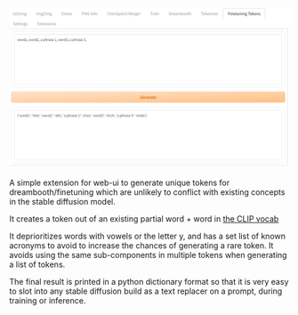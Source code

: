 ![preview image](FinetuningTokens_v1.png)

A simple extension for web-ui to generate unique tokens for dreambooth/finetuning which are unlikely to conflict with existing concepts in the stable diffusion model.

It creates a token out of an existing partial word + word in [the CLIP vocab](https://huggingface.co/runwayml/stable-diffusion-v1-5/raw/main/tokenizer/vocab.json)

It deprioritizes words with vowels or the letter y, and has a set list of known acronyms to avoid to increase the chances of generating a rare token. It avoids using the same sub-components in multiple tokens when generating a list of tokens.

The final result is printed in a python dictionary format so that it is very easy to slot into any stable diffusion build as a text replacer on a prompt, during training or inference.
